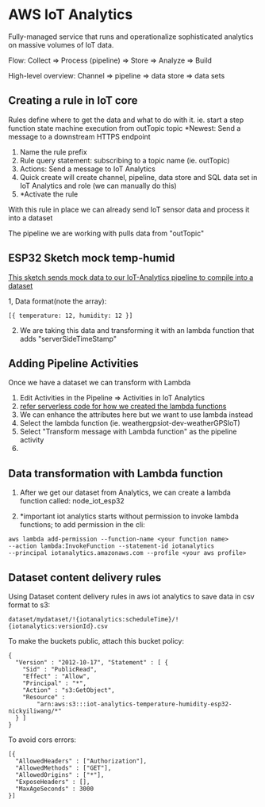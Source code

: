 # AWS IoT Analytics
Fully-managed service that runs and operationalize sophisticated analytics on massive volumes of IoT data.

Flow:
Collect => Process (pipeline) => Store => Analyze => Build

High-level overview:
Channel => pipeline => data store => data sets

## Creating a rule in IoT core
Rules define where to get the data and what to do with it.
ie. start a step function state machine execution from outTopic topic
*Newest: Send a message to a downstream HTTPS endpoint

1. Name the rule prefix
2. Rule query statement: subscribing to a topic name (ie. outTopic)
3. Actions: Send a message to IoT Analytics
4. Quick create will create channel, pipeline, data store and SQL data set in IoT Analytics and role (we can manually do this)
5. *Activate the rule

With this rule in place we can already send IoT sensor data and process it into a dataset

The pipeline we are working with pulls data from "outTopic"

## ESP32 Sketch mock temp-humid
[This sketch sends mock data to our IoT-Analytics pipeline to compile into a dataset](../Archive/temp-humid.cpp)

1, Data format(note the array): 
```
[{ temperature: 12, humidity: 12 }]
```
2. We are taking this data and transforming it with an lambda function that adds "serverSideTimeStamp"

## Adding Pipeline Activities
Once we have a dataset we can transform with Lambda
1. Edit Activities in the Pipeline => Activities in IoT Analytics
2. [refer serverless code for how we created the lambda functions](../../Server/SERVER.md)
3. We can enhance the attributes here but we want to use lambda instead
4. Select the lambda function (ie. weathergpsiot-dev-weatherGPSIoT)
5. Select "Transform message with Lambda function" as the pipeline activity
6. 


## Data transformation with Lambda function 
1. After we get our dataset from Analytics, we can create a lambda function called: node_iot_esp32 

2. *important iot analytics starts without permission to invoke lambda functions; to add permission in the cli:
```
aws lambda add-permission --function-name <your function name>
--action lambda:InvokeFunction --statement-id iotanalytics
--principal iotanalytics.amazonaws.com --profile <your aws profile>
```

## Dataset content delivery rules
Using Dataset content delivery rules in aws iot analytics to save data in csv format to s3:
```
dataset/mydataset/!{iotanalytics:scheduleTime}/!{iotanalytics:versionId}.csv
```

To make the buckets public, attach this bucket policy:
```
{
  "Version" : "2012-10-17", "Statement" : [ {
    "Sid" : "PublicRead",
    "Effect" : "Allow",
    "Principal" : "*",
    "Action" : "s3:GetObject",
    "Resource" :
        "arn:aws:s3:::iot-analytics-temperature-humidity-esp32-nickyiliwang/*"
  } ]
}
```
To avoid cors errors:
```
[{
  "AllowedHeaders" : ["Authorization"],
  "AllowedMethods" : ["GET"],
  "AllowedOrigins" : ["*"],
  "ExposeHeaders" : [],
  "MaxAgeSeconds" : 3000
}] 
```